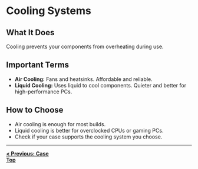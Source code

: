 # Cooling Systems

## What It Does  
Cooling prevents your components from overheating during use.

## Important Terms  
- **Air Cooling:** Fans and heatsinks. Affordable and reliable.  
- **Liquid Cooling:** Uses liquid to cool components. Quieter and better for high-performance PCs.

## How to Choose  
- Air cooling is enough for most builds.  
- Liquid cooling is better for overclocked CPUs or gaming PCs.  
- Check if your case supports the cooling system you choose.

---

**[< Previous: Case](Case.md)**   
**[Top](README.md)**
